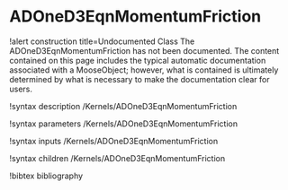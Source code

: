 <!-- MOOSE Documentation Stub: Remove this when content is added. -->

# ADOneD3EqnMomentumFriction

!alert construction title=Undocumented Class
The ADOneD3EqnMomentumFriction has not been documented. The content contained on this page includes the
typical automatic documentation associated with a MooseObject; however, what is contained is
ultimately determined by what is necessary to make the documentation clear for users.

!syntax description /Kernels/ADOneD3EqnMomentumFriction

!syntax parameters /Kernels/ADOneD3EqnMomentumFriction

!syntax inputs /Kernels/ADOneD3EqnMomentumFriction

!syntax children /Kernels/ADOneD3EqnMomentumFriction

!bibtex bibliography
